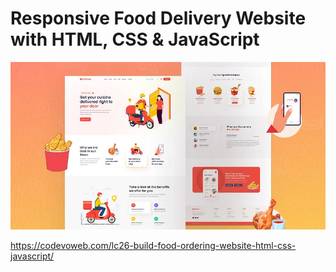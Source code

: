 # Responsive Food Delivery Website with HTML, CSS & JavaScript

![Responsive Food Delivery Website with HTML, CSS and JavaScript](https://raw.githubusercontent.com/wpcodevo/lc26-food-delivery-website/setup/restaurant%20food%20website.jpg 'Responsive Food Delivery Website with HTML, CSS and JavaScript')

https://codevoweb.com/lc26-build-food-ordering-website-html-css-javascript/
